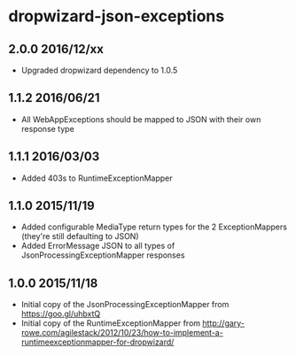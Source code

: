 # dropwizard-json-exceptions

## 2.0.0 2016/12/xx

* Upgraded dropwizard dependency to 1.0.5

## 1.1.2 2016/06/21

* All WebAppExceptions should be mapped to JSON with their own response type

## 1.1.1 2016/03/03

* Added 403s to RuntimeExceptionMapper

## 1.1.0 2015/11/19

* Added configurable MediaType return types for the 2 ExceptionMappers (they're still defaulting to JSON)
* Added ErrorMessage JSON to all types of JsonProcessingExceptionMapper responses

## 1.0.0 2015/11/18

* Initial copy of the JsonProcessingExceptionMapper from https://goo.gl/uhbxtQ
* Initial copy of the RuntimeExceptionMapper from http://gary-rowe.com/agilestack/2012/10/23/how-to-implement-a-runtimeexceptionmapper-for-dropwizard/
